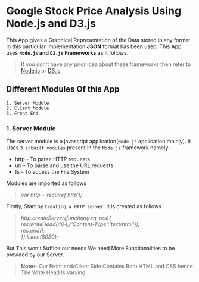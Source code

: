 # Google Stock Price Analysis Using Node.js and D3.js

This App gives a Graphical Representation of the Data stored in any format. In this particular Implementation **JSON** format has been   used. This App uses **`Node.js` and `D3.js` Frameworks** as it follows.

> If you don't have any prior idea about these frameworks then refer to [Node.js](https://nodejs.org/en/) or [D3.js](https://d3js.org/).

## Different Modules Of this App

    1. Server Module
    2. Client Module
    3. Front End

### 1. Server Module
  The server module is a javascript application(`Node.js` application mainly). It Uses `3 inbuilt modules` present in the `Node.js` framework namely:-  
   * http - To parse HTTP requests  
   * url - To parse and use the URL requests  
   * fs - To access the File System    
  
  Modules are imported as follows  
  > _var http = require('http');_

  Firstly, Start by `Creating a HTTP server`. It is created as follows  
  
  > _http.createServer(function(req, res){_    
  >     _res.writeHead(404,{'Content-Type':'text/html'});_  
  >     _res.end();_  
  > _}).listen(8080);_  
  
  But This won't Suffice our needs We need More Functionalities to be provided by our Server.  
  
  > **Note:-** Our Front end/Client Side Contains Both HTML and CSS hence The Write Head Is Varying.  
